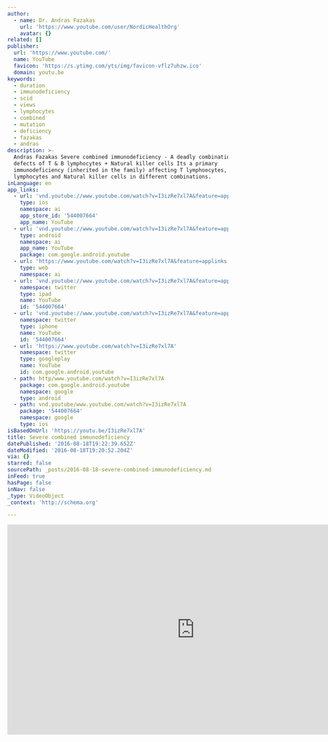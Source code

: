 ```yaml
---
author:
  - name: Dr. Andras Fazakas
    url: 'https://www.youtube.com/user/NordicHealthOrg'
    avatar: {}
related: []
publisher:
  url: 'https://www.youtube.com/'
  name: YouTube
  favicon: 'https://s.ytimg.com/yts/img/favicon-vflz7uhzw.ico'
  domain: youtu.be
keywords:
  - duration
  - immunodeficiency
  - scid
  - views
  - lymphocytes
  - combined
  - mutation
  - deficiency
  - fazakas
  - andras
description: >-
  Andras Fazakas Severe combined immunodeficiency - A deadly combination of
  defects of T & B lymphocytes + Natural killer cells Its a primary
  immunodeficiency (inherited in the family) affecting T lymphoocytes, B
  lymphocytes and Natural killer cells in different combinations.
inLanguage: en
app_links:
  - url: 'vnd.youtube://www.youtube.com/watch?v=I3izRe7xl7A&feature=applinks'
    type: ios
    namespace: ai
    app_store_id: '544007664'
    app_name: YouTube
  - url: 'vnd.youtube://www.youtube.com/watch?v=I3izRe7xl7A&feature=applinks'
    type: android
    namespace: ai
    app_name: YouTube
    package: com.google.android.youtube
  - url: 'https://www.youtube.com/watch?v=I3izRe7xl7A&feature=applinks'
    type: web
    namespace: ai
  - url: 'vnd.youtube://www.youtube.com/watch?v=I3izRe7xl7A&feature=applinks'
    namespace: twitter
    type: ipad
    name: YouTube
    id: '544007664'
  - url: 'vnd.youtube://www.youtube.com/watch?v=I3izRe7xl7A&feature=applinks'
    namespace: twitter
    type: iphone
    name: YouTube
    id: '544007664'
  - url: 'https://www.youtube.com/watch?v=I3izRe7xl7A'
    namespace: twitter
    type: googleplay
    name: YouTube
    id: com.google.android.youtube
  - path: http/www.youtube.com/watch?v=I3izRe7xl7A
    package: com.google.android.youtube
    namespace: google
    type: android
  - path: vnd.youtube/www.youtube.com/watch?v=I3izRe7xl7A
    package: '544007664'
    namespace: google
    type: ios
isBasedOnUrl: 'https://youtu.be/I3izRe7xl7A'
title: Severe combined immunodeficiency
datePublished: '2016-08-18T19:22:39.652Z'
dateModified: '2016-08-18T19:20:52.204Z'
via: {}
starred: false
sourcePath: _posts/2016-08-18-severe-combined-immunodeficiency.md
inFeed: true
hasPage: false
inNav: false
_type: VideoObject
_context: 'http://schema.org'

---
```

<iframe src="https://cdn.embedly.com/widgets/media.html?src=https%3A%2F%2Fwww.youtube.com%2Fembed%2FI3izRe7xl7A%3Ffeature%3Doembed&amp;url=http%3A%2F%2Fwww.youtube.com%2Fwatch%3Fv%3DI3izRe7xl7A&amp;image=https%3A%2F%2Fi.ytimg.com%2Fvi%2FI3izRe7xl7A%2Fhqdefault.jpg&amp;key=b7d04c9b404c499eba89ee7072e1c4f7&amp;type=text%2Fhtml&amp;schema=youtube" width="854" height="480" scrolling="no" frameborder="0" allowfullscreen="" style=""></iframe>